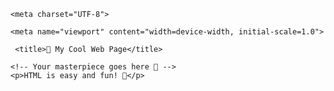 <!DOCTYPE html>

<html lang="en">

<head>

    <meta charset="UTF-8">

    <meta name="viewport" content="width=device-width, initial-scale=1.0">
       
      

   

</head>
     
     <title>🎨 My Cool Web Page</title>
         

<body>
  
    <!-- Your masterpiece goes here 🎉 -->
    <p>HTML is easy and fun! 🎈</p>
</body>

</html>
